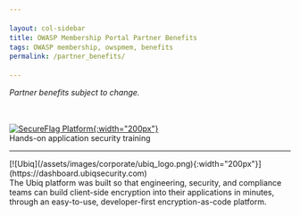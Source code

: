 ```yaml
---

layout: col-sidebar
title: OWASP Membership Portal Partner Benefits
tags: OWASP membership, owspmem, benefits
permalink: /partner_benefits/

---
```


<i>Partner benefits subject to change.</i>

<br><br>
[![SecureFlag Platform](https://owasp.org/assets/images/corp-member-logo/secureflagposhighres_copy.png){:width="200px"}](https://www.secureflag.com/owasp.html)<br>
Hands-on application security training
<hr>
[![Ubiq](/assets/images/corporate/ubiq_logo.png){:width="200px"}](https://dashboard.ubiqsecurity.com)<br>
The Ubiq platform was built so that engineering, security, and compliance teams can build client-side encryption into their applications in minutes, through an easy-to-use, developer-first encryption-as-code platform.<br>
<br><br>
